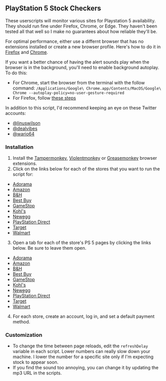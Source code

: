 ## PlayStation 5 Stock Checkers

These userscripts will monitor various sites for Playstation 5 availability. They should run fine under Firefox, Chrome, or Edge. They haven't been tested all that well so I make no guarantees about how reliable they'll be.

For optimal performance, either use a differnt browser that has no extensions installed or create a new browser profile. Here's how to do it in [Firefox](https://developer.mozilla.org/en-US/docs/Mozilla/Firefox/Multiple_profiles) and [Chrome](https://support.google.com/chrome/answer/2364824).

If you want a better chance of having the alert sounds play when the browser is in the background, you'll need to enable background autoplay. To do this:
* For Chrome, start the browser from the terminal with the follow command: `/Applications/Google\ Chrome.app/Contents/MacOS/Google\ Chrome --autoplay-policy=no-user-gesture-required`
* For Firefox, follow [these steps](https://support.mozilla.org/en-US/kb/block-autoplay#w_always-allow-or-block-media-autoplay)

In addition to this script, I'd recommend keeping an eye on these Twitter accounts:
* [@linuswilson](https://twitter.com/linuswilson)
* [@dealvibes](https://twitter.com/dealvibes/)
* [@wario64](https://twitter.com/wario64)

### Installation
1. Install the [Tampermonkey](https://www.tampermonkey.net/index.php), [Violentmonkey](https://violentmonkey.github.io/) or [Greasemonkey](https://www.greasespot.net/) browser extensions.
2. Click on the links below for each of the stores that you want to run the script for:
* [Adorama](https://github.com/archfear/userscripts/raw/main/Adorama%20PS5%20Stock%20Notifier.user.js)
* [Amazon](https://github.com/archfear/userscripts/raw/main/Amazon%20PS5%20Stock%20Notifier.user.js)
* [B&H](https://github.com/archfear/userscripts/raw/main/B%26H%20PS5%20Stock%20Notifier.user.js)
* [Best Buy](https://github.com/archfear/userscripts/raw/main/Best%20Buy%20PS5%20Stock%20Notifier.user.js)
* [GameStop](https://github.com/archfear/userscripts/raw/main/GameStop%20PS5%20Stock%20Notifier.user.js)
* [Kohl's](https://github.com/archfear/userscripts/raw/main/Kohl's%20PS5%20Stock%20Notifier.user.js)
* [Newegg](https://github.com/archfear/userscripts/raw/main/Newegg%20PS5%20Stock%20Notifier.user.js)
* [PlayStation Direct](https://github.com/archfear/userscripts/raw/main/PlayStation%20Direct%20PS5%20Stock%20Notifier.user.js)
* [Target](https://github.com/archfear/userscripts/raw/main/Target%20PS5%20Stock%20Notifier.user.js)
* [Walmart](https://github.com/archfear/userscripts/raw/main/Walmart%20PS5%20Stock%20Notifier.user.js)
3. Open a tab for each of the store's PS 5 pages by clicking the links below. Be sure to leave them open.
* [Adorama](https://www.adorama.com/l/Computers/Gaming/Console-Gaming/PlayStation-5/PlayStation-5-Consoles)
* [Amazon](https://smile.amazon.com/PlayStation-5-Console/dp/B08FC5L3RG)
* [B&H](https://www.bhphotovideo.com/c/product/1595083-REG/sony_3005718_playstation_5_gaming_console.html)
* [Best Buy](https://www.bestbuy.com/site/sony-playstation-5-console/6426149.p?skuId=6426149)
* [GameStop](https://www.gamestop.com/video-games/playstation-5/consoles/products/playstation-5/11108140.html)
* [Kohl's](https://www.kohls.com/catalog/playstation-video-gaming-consoles.jsp?CN=Brand:PlayStation+Product:Video%20Gaming%20Consoles&PPP=48&kls_sbp=32192532708608414760939013836824718856&pfm=browse%20refine)
* [Newegg](https://www.newegg.com/PlayStation-PS5-Systems/BrandSubCat/ID-1541-3762)
* [PlayStation Direct](https://direct.playstation.com/en-us/ps5)
* [Target](https://www.target.com/p/playstation-5-console/-/A-81114595)
* [Walmart](https://www.walmart.com/ip/PlayStation-5-Console/363472942)
4. For each store, create an account, log in, and set a default payment method.

### Customization
* To change the time between page reloads, edit the `refreshDelay` variable in each script. Lower numbers can really slow down your machine. I lower the number for a specific site only if I'm expecting stock to appear soon.
* If you find the sound too annoying, you can change it by updating the mp3 URL in the scripts.
